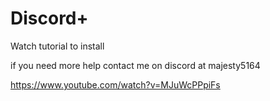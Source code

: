# Discord+

Watch tutorial to install

if you need more help contact me on discord at majesty5164

https://www.youtube.com/watch?v=MJuWcPPpiFs
